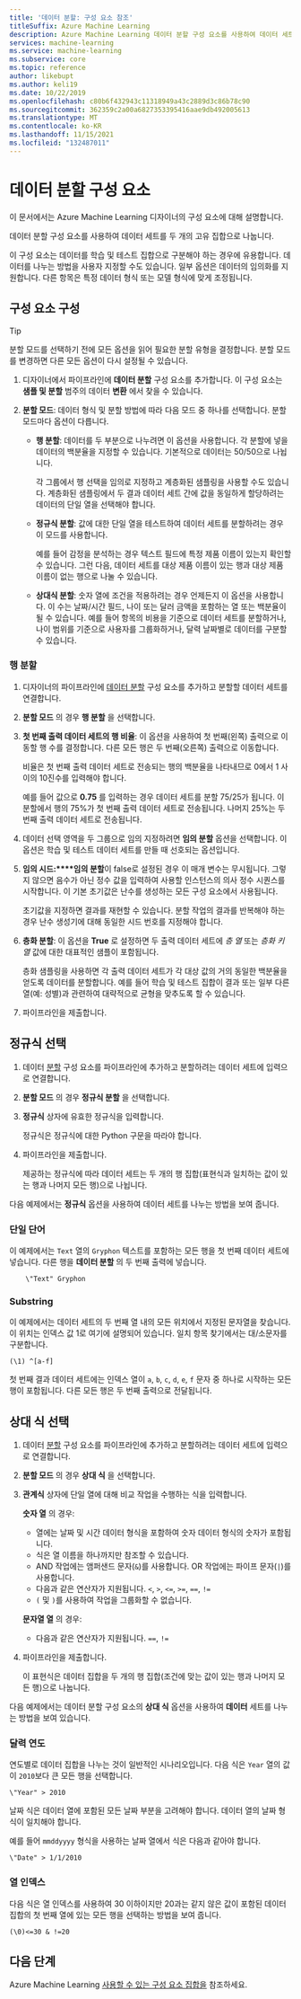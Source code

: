 ```yaml
---
title: '데이터 분할: 구성 요소 참조'
titleSuffix: Azure Machine Learning
description: Azure Machine Learning 데이터 분할 구성 요소를 사용하여 데이터 세트를 두 개의 고유 집합으로 나누는 방법을 알아봅니다.
services: machine-learning
ms.service: machine-learning
ms.subservice: core
ms.topic: reference
author: likebupt
ms.author: keli19
ms.date: 10/22/2019
ms.openlocfilehash: c80b6f432943c11318949a43c2889d3c86b78c90
ms.sourcegitcommit: 362359c2a00a6827353395416aae9db492005613
ms.translationtype: MT
ms.contentlocale: ko-KR
ms.lasthandoff: 11/15/2021
ms.locfileid: "132487011"
---
```

# <a name="split-data-component"></a>데이터 분할 구성 요소

이 문서에서는 Azure Machine Learning 디자이너의 구성 요소에 대해 설명합니다.

데이터 분할 구성 요소를 사용하여 데이터 세트를 두 개의 고유 집합으로 나눕니다.

이 구성 요소는 데이터를 학습 및 테스트 집합으로 구분해야 하는 경우에 유용합니다. 데이터를 나누는 방법을 사용자 지정할 수도 있습니다. 일부 옵션은 데이터의 임의화를 지원합니다. 다른 항목은 특정 데이터 형식 또는 모델 형식에 맞게 조정됩니다.

## <a name="configure-the-component"></a>구성 요소 구성

> [!TIP]
> 분할 모드를 선택하기 전에 모든 옵션을 읽어 필요한 분할 유형을 결정합니다.
> 분할 모드를 변경하면 다른 모든 옵션이 다시 설정될 수 있습니다.

1. 디자이너에서 파이프라인에 **데이터 분할** 구성 요소를 추가합니다. 이 구성 요소는 **샘플 및 분할** 범주의 데이터 **변환** 에서 찾을 수 있습니다.

1. **분할 모드**: 데이터 형식 및 분할 방법에 따라 다음 모드 중 하나를 선택합니다. 분할 모드마다 옵션이 다릅니다.

   - **행 분할**: 데이터를 두 부분으로 나누려면 이 옵션을 사용합니다. 각 분할에 넣을 데이터의 백분율을 지정할 수 있습니다. 기본적으로 데이터는 50/50으로 나뉩니다.

     각 그룹에서 행 선택을 임의로 지정하고 계층화된 샘플링을 사용할 수도 있습니다. 계층화된 샘플링에서 두 결과 데이터 세트 간에 값을 동일하게 할당하려는 데이터의 단일 열을 선택해야 합니다.  

   - **정규식 분할**: 값에 대한 단일 열을 테스트하여 데이터 세트를 분할하려는 경우 이 모드를 사용합니다.

     예를 들어 감정을 분석하는 경우 텍스트 필드에 특정 제품 이름이 있는지 확인할 수 있습니다. 그런 다음, 데이터 세트를 대상 제품 이름이 있는 행과 대상 제품 이름이 없는 행으로 나눌 수 있습니다.

   - **상대식 분할**: 숫자 열에 조건을 적용하려는 경우 언제든지 이 옵션을 사용합니다. 이 수는 날짜/시간 필드, 나이 또는 달러 금액을 포함하는 열 또는 백분율이 될 수 있습니다. 예를 들어 항목의 비용을 기준으로 데이터 세트를 분할하거나, 나이 범위를 기준으로 사용자를 그룹화하거나, 달력 날짜별로 데이터를 구분할 수 있습니다.

### <a name="split-rows"></a>행 분할

1. 디자이너의 파이프라인에 [데이터 분할](./split-data.md) 구성 요소를 추가하고 분할할 데이터 세트를 연결합니다.
  
1. **분할 모드** 의 경우 **행 분할** 을 선택합니다. 

1. **첫 번째 출력 데이터 세트의 행 비율**: 이 옵션을 사용하여 첫 번째(왼쪽) 출력으로 이동할 행 수를 결정합니다. 다른 모든 행은 두 번째(오른쪽) 출력으로 이동합니다.

   비율은 첫 번째 출력 데이터 세트로 전송되는 행의 백분율을 나타내므로 0에서 1 사이의 10진수를 입력해야 합니다.
     
   예를 들어 값으로 **0.75** 를 입력하는 경우 데이터 세트를 분할 75/25가 됩니다. 이 분할에서 행의 75%가 첫 번째 출력 데이터 세트로 전송됩니다. 나머지 25%는 두 번째 출력 데이터 세트로 전송됩니다.
  
1. 데이터 선택 영역을 두 그룹으로 임의 지정하려면 **임의 분할** 옵션을 선택합니다. 이 옵션은 학습 및 테스트 데이터 세트를 만들 때 선호되는 옵션입니다.

1. **임의 시드:****임의 분할**이 false로 설정된 경우 이 매개 변수는 무시됩니다. 그렇지 않으면 음수가 아닌 정수 값을 입력하여 사용할 인스턴스의 의사 정수 시퀀스를 시작합니다. 이 기본 초기값은 난수를 생성하는 모든 구성 요소에서 사용됩니다. 

   초기값을 지정하면 결과를 재현할 수 있습니다. 분할 작업의 결과를 반복해야 하는 경우 난수 생성기에 대해 동일한 시드 번호를 지정해야 합니다. 

1. **층화 분할**: 이 옵션을 **True** 로 설정하면 두 출력 데이터 세트에 *층 열* 또는 *층화 키 열* 값에 대한 대표적인 샘플이 포함됩니다. 

   층화 샘플링을 사용하면 각 출력 데이터 세트가 각 대상 값의 거의 동일한 백분율을 얻도록 데이터를 분할합니다. 예를 들어 학습 및 테스트 집합이 결과 또는 일부 다른 열(예: 성별)과 관련하여 대략적으로 균형을 맞추도록 할 수 있습니다.

1. 파이프라인을 제출합니다.


## <a name="select-a-regular-expression"></a>정규식 선택

1. 데이터 [분할](./split-data.md) 구성 요소를 파이프라인에 추가하고 분할하려는 데이터 세트에 입력으로 연결합니다.  
  
1. **분할 모드** 의 경우 **정규식 분할** 을 선택합니다.

1. **정규식** 상자에 유효한 정규식을 입력합니다. 
  
   정규식은 정규식에 대한 Python 구문을 따라야 합니다.

1. 파이프라인을 제출합니다.

   제공하는 정규식에 따라 데이터 세트는 두 개의 행 집합(표현식과 일치하는 값이 있는 행과 나머지 모든 행)으로 나뉩니다. 

다음 예제에서는 **정규식** 옵션을 사용하여 데이터 세트를 나누는 방법을 보여 줍니다. 

### <a name="single-whole-word"></a>단일 단어 

이 예제에서는 `Text` 열의 `Gryphon` 텍스트를 포함하는 모든 행을 첫 번째 데이터 세트에 넣습니다. 다른 행을 **데이터 분할** 의 두 번째 출력에 넣습니다.

```text
    \"Text" Gryphon  
```

### <a name="substring"></a>Substring

이 예제에서는 데이터 세트의 두 번째 열 내의 모든 위치에서 지정된 문자열을 찾습니다. 이 위치는 인덱스 값 1로 여기에 설명되어 있습니다. 일치 항목 찾기에서는 대/소문자를 구분합니다.

```text
(\1) ^[a-f]
```

첫 번째 결과 데이터 세트에는 인덱스 열이 `a`, `b`, `c`, `d`, `e`, `f` 문자 중 하나로 시작하는 모든 행이 포함됩니다. 다른 모든 행은 두 번째 출력으로 전달됩니다.

## <a name="select-a-relative-expression"></a>상대 식 선택

1. 데이터 [분할](./split-data.md) 구성 요소를 파이프라인에 추가하고 분할하려는 데이터 세트에 입력으로 연결합니다.
  
1. **분할 모드** 의 경우 **상대 식** 을 선택합니다.
  
1. **관계식** 상자에 단일 열에 대해 비교 작업을 수행하는 식을 입력합니다.

   **숫자 열** 의 경우:
   - 열에는 날짜 및 시간 데이터 형식을 포함하여 숫자 데이터 형식의 숫자가 포함됩니다.
   - 식은 열 이름을 하나까지만 참조할 수 있습니다.
   - AND 작업에는 앰퍼샌드 문자(`&`)를 사용합니다. OR 작업에는 파이프 문자(`|`)를 사용합니다.
   - 다음과 같은 연산자가 지원됩니다. `<`, `>`, `<=`, `>=`, `==`, `!=`
   - `(` 및 `)`를 사용하여 작업을 그룹화할 수 없습니다.
   
   **문자열 열** 의 경우:
   - 다음과 같은 연산자가 지원됩니다. `==`, `!=`

1. 파이프라인을 제출합니다.

   이 표현식은 데이터 집합을 두 개의 행 집합(조건에 맞는 값이 있는 행과 나머지 모든 행)으로 나눕니다.

다음 예제에서는 데이터 분할 구성 요소의 **상대 식** 옵션을 사용하여 **데이터** 세트를 나누는 방법을 보여 있습니다.  

### <a name="calendar-year"></a>달력 연도

연도별로 데이터 집합을 나누는 것이 일반적인 시나리오입니다. 다음 식은 `Year` 열의 값이 `2010`보다 큰 모든 행을 선택합니다.

```text
\"Year" > 2010
```

날짜 식은 데이터 열에 포함된 모든 날짜 부분을 고려해야 합니다. 데이터 열의 날짜 형식이 일치해야 합니다. 

예를 들어 `mmddyyyy` 형식을 사용하는 날짜 열에서 식은 다음과 같아야 합니다.

```text
\"Date" > 1/1/2010
```

### <a name="column-index"></a>열 인덱스

다음 식은 열 인덱스를 사용하여 30 이하이지만 20과는 같지 않은 값이 포함된 데이터 집합의 첫 번째 열에 있는 모든 행을 선택하는 방법을 보여 줍니다.

```text
(\0)<=30 & !=20
```


## <a name="next-steps"></a>다음 단계

Azure Machine Learning [사용할 수 있는 구성 요소 집합을](component-reference.md) 참조하세요. 
